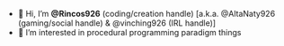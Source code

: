 - 👋 Hi, I’m <b>@Rincos926</b> (coding/creation handle) [a.k.a. @AltaNaty926 (gaming/social handle) & @vinching926 (IRL handle)]
- 👀 I’m interested in procedural programming paradigm things
